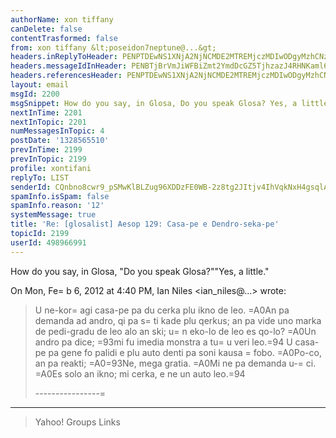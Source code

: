 ```yaml
---
authorName: xon tiffany
canDelete: false
contentTrasformed: false
from: xon tiffany &lt;poseidon7neptune@...&gt;
headers.inReplyToHeader: PENPTDEwNS1XNjA2NjNCMDE2MTREMjczMDIwODgyMzhCNzQwQHBoeC5nYmw+
headers.messageIdInHeader: PENBTjBrVmJiWFBiZmt2YmdDcGZ5TjhzazJ4RHNKaml6Z1IzaGJidkZOVlB4OUVwd0s0UUBtYWlsLmdtYWlsLmNvbT4=
headers.referencesHeader: PENPTDEwNS1XNjA2NjNCMDE2MTREMjczMDIwODgyMzhCNzQwQHBoeC5nYmw+
layout: email
msgId: 2200
msgSnippet: How do you say, in Glosa, Do you speak Glosa? Yes, a little.
nextInTime: 2201
nextInTopic: 2201
numMessagesInTopic: 4
postDate: '1328565510'
prevInTime: 2199
prevInTopic: 2199
profile: xontifani
replyTo: LIST
senderId: CQnbno8cwr9_pSMwKlBLZug96XDDzFE0WB-2z8tg2JItjv4IhVqkNxH4gsqlAd7TRbO4knQjTdaCmZzfOXSMiFQnEoULFa_gxQrJnZzSlA
spamInfo.isSpam: false
spamInfo.reason: '12'
systemMessage: true
title: 'Re: [glosalist] Aesop 129: Casa-pe e Dendro-seka-pe'
topicId: 2199
userId: 498966991
---
```


How do you say, in Glosa, "Do you speak Glosa?""Yes, a little."

On Mon, Fe=
b 6, 2012 at 4:40 PM, Ian Niles <ian_niles@...> wrote:
>
> U ne-kor=
agi casa-pe pa du cerka plu ikno de leo. =A0An pa demanda ad andro, qi pa s=
ti kade plu qerkus; an pa vide uno marka de pedi-gradu de leo alo an ski; u=
n eko-lo de leo es qo-lo? =A0Un andro pa dice; =93mi fu imedia monstra a tu=
 u veri leo.=94 U casa-pe pa gene fo palidi e plu auto denti pa soni kausa =
fobo. =A0Po-co, an pa reakti; =A0=93Ne, mega gratia. =A0Mi ne pa demanda u-=
ci. =A0Es solo an ikno; mi cerka, e ne un auto leo.=94
>
> ----------------=
--------------------
>
> Yahoo! Groups Links
>
>
>

